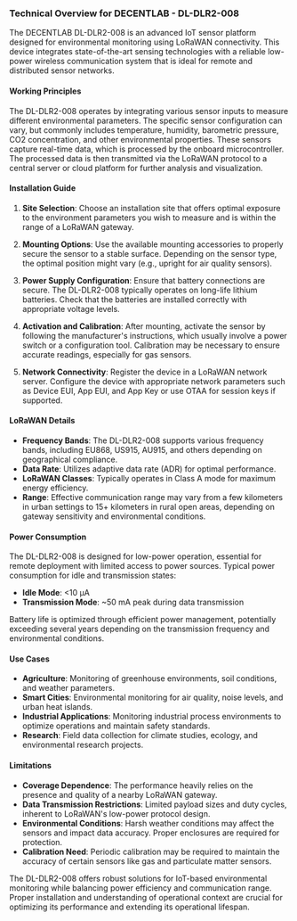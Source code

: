 ### Technical Overview for DECENTLAB - DL-DLR2-008

The DECENTLAB DL-DLR2-008 is an advanced IoT sensor platform designed for environmental monitoring using LoRaWAN connectivity. This device integrates state-of-the-art sensing technologies with a reliable low-power wireless communication system that is ideal for remote and distributed sensor networks.

#### Working Principles

The DL-DLR2-008 operates by integrating various sensor inputs to measure different environmental parameters. The specific sensor configuration can vary, but commonly includes temperature, humidity, barometric pressure, CO2 concentration, and other environmental properties. These sensors capture real-time data, which is processed by the onboard microcontroller. The processed data is then transmitted via the LoRaWAN protocol to a central server or cloud platform for further analysis and visualization.

#### Installation Guide

1. **Site Selection**: Choose an installation site that offers optimal exposure to the environment parameters you wish to measure and is within the range of a LoRaWAN gateway.

2. **Mounting Options**: Use the available mounting accessories to properly secure the sensor to a stable surface. Depending on the sensor type, the optimal position might vary (e.g., upright for air quality sensors).

3. **Power Supply Configuration**: Ensure that battery connections are secure. The DL-DLR2-008 typically operates on long-life lithium batteries. Check that the batteries are installed correctly with appropriate voltage levels.

4. **Activation and Calibration**: After mounting, activate the sensor by following the manufacturer's instructions, which usually involve a power switch or a configuration tool. Calibration may be necessary to ensure accurate readings, especially for gas sensors.

5. **Network Connectivity**: Register the device in a LoRaWAN network server. Configure the device with appropriate network parameters such as Device EUI, App EUI, and App Key or use OTAA for session keys if supported.

#### LoRaWAN Details

- **Frequency Bands**: The DL-DLR2-008 supports various frequency bands, including EU868, US915, AU915, and others depending on geographical compliance.
- **Data Rate**: Utilizes adaptive data rate (ADR) for optimal performance.
- **LoRaWAN Classes**: Typically operates in Class A mode for maximum energy efficiency.
- **Range**: Effective communication range may vary from a few kilometers in urban settings to 15+ kilometers in rural open areas, depending on gateway sensitivity and environmental conditions.

#### Power Consumption

The DL-DLR2-008 is designed for low-power operation, essential for remote deployment with limited access to power sources. Typical power consumption for idle and transmission states:
- **Idle Mode**: <10 μA
- **Transmission Mode**: ~50 mA peak during data transmission

Battery life is optimized through efficient power management, potentially exceeding several years depending on the transmission frequency and environmental conditions.

#### Use Cases

- **Agriculture**: Monitoring of greenhouse environments, soil conditions, and weather parameters.
- **Smart Cities**: Environmental monitoring for air quality, noise levels, and urban heat islands.
- **Industrial Applications**: Monitoring industrial process environments to optimize operations and maintain safety standards.
- **Research**: Field data collection for climate studies, ecology, and environmental research projects.

#### Limitations

- **Coverage Dependence**: The performance heavily relies on the presence and quality of a nearby LoRaWAN gateway.
- **Data Transmission Restrictions**: Limited payload sizes and duty cycles, inherent to LoRaWAN's low-power protocol design.
- **Environmental Conditions**: Harsh weather conditions may affect the sensors and impact data accuracy. Proper enclosures are required for protection.
- **Calibration Need**: Periodic calibration may be required to maintain the accuracy of certain sensors like gas and particulate matter sensors.

The DL-DLR2-008 offers robust solutions for IoT-based environmental monitoring while balancing power efficiency and communication range. Proper installation and understanding of operational context are crucial for optimizing its performance and extending its operational lifespan.
